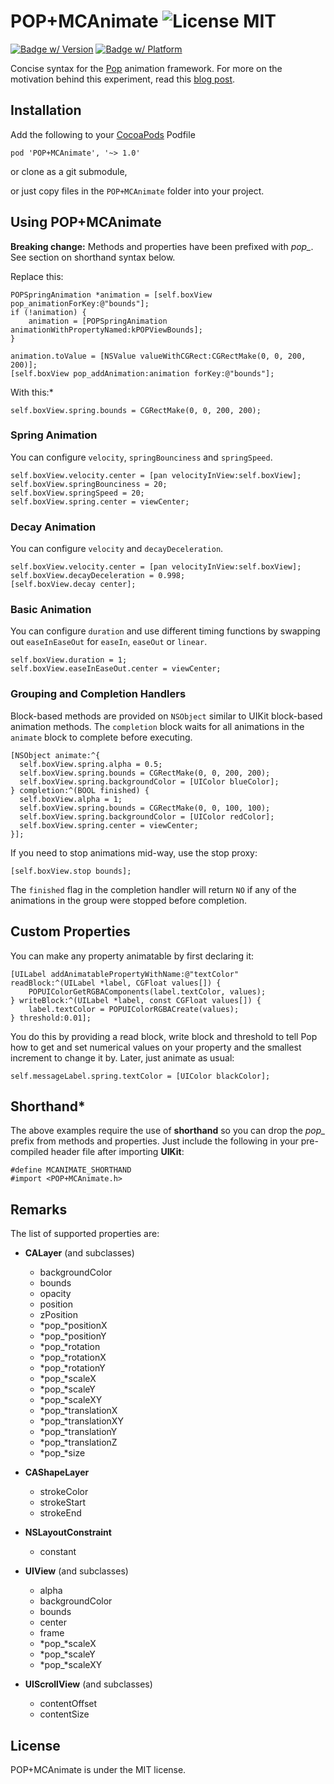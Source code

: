 POP+MCAnimate ![License MIT](https://go-shields.herokuapp.com/license-MIT-blue.png)
=============

[![Badge w/ Version](https://cocoapod-badges.herokuapp.com/v/POP+MCAnimate/badge.png)](https://github.com/matthewcheok/POP-MCAnimate)
[![Badge w/ Platform](https://cocoapod-badges.herokuapp.com/p/POP+MCAnimate/badge.svg)](https://github.com/matthewcheok/POP-MCAnimate)

Concise syntax for the [Pop](https://github.com/facebook/pop) animation framework. For more on the motivation behind this experiment, read this [blog post](http://blog.matthewcheok.com/making-your-animations-pop/).

## Installation

Add the following to your [CocoaPods](http://cocoapods.org/) Podfile

    pod 'POP+MCAnimate', '~> 1.0'

or clone as a git submodule,

or just copy files in the ```POP+MCAnimate``` folder into your project.

## Using POP+MCAnimate

**Breaking change:** Methods and properties have been prefixed with *pop_*. See section on shorthand syntax below.

Replace this:

    POPSpringAnimation *animation = [self.boxView pop_animationForKey:@"bounds"];
    if (!animation) {
        animation = [POPSpringAnimation animationWithPropertyNamed:kPOPViewBounds];
    }

    animation.toValue = [NSValue valueWithCGRect:CGRectMake(0, 0, 200, 200)];
    [self.boxView pop_addAnimation:animation forKey:@"bounds"];

With this:*

    self.boxView.spring.bounds = CGRectMake(0, 0, 200, 200);

### Spring Animation

You can configure `velocity`, `springBounciness` and `springSpeed`.

    self.boxView.velocity.center = [pan velocityInView:self.boxView];
    self.boxView.springBounciness = 20;
    self.boxView.springSpeed = 20;
    self.boxView.spring.center = viewCenter;

### Decay Animation

You can configure `velocity` and `decayDeceleration`.

    self.boxView.velocity.center = [pan velocityInView:self.boxView];
    self.boxView.decayDeceleration = 0.998;
    [self.boxView.decay center];

### Basic Animation

You can configure `duration` and use different timing functions by swapping out `easeInEaseOut` for  `easeIn`, `easeOut` or `linear`.

    self.boxView.duration = 1;
    self.boxView.easeInEaseOut.center = viewCenter;


### Grouping and Completion Handlers

Block-based methods are provided on `NSObject` similar to UIKit block-based animation methods. The `completion` block waits for all animations in the `animate` block to complete before executing.

    [NSObject animate:^{
      self.boxView.spring.alpha = 0.5;
      self.boxView.spring.bounds = CGRectMake(0, 0, 200, 200);
      self.boxView.spring.backgroundColor = [UIColor blueColor];
    } completion:^(BOOL finished) {
      self.boxView.alpha = 1;
      self.boxView.spring.bounds = CGRectMake(0, 0, 100, 100);
      self.boxView.spring.backgroundColor = [UIColor redColor];
      self.boxView.spring.center = viewCenter;
    }];

If you need to stop animations mid-way, use the stop proxy:

    [self.boxView.stop bounds];

The `finished` flag in the completion handler will return `NO` if any of the animations in the group were stopped before completion.

## Custom Properties

You can make any property animatable by first declaring it:

    [UILabel addAnimatablePropertyWithName:@"textColor" readBlock:^(UILabel *label, CGFloat values[]) {
        POPUIColorGetRGBAComponents(label.textColor, values);
    } writeBlock:^(UILabel *label, const CGFloat values[]) {
        label.textColor = POPUIColorRGBACreate(values);
    } threshold:0.01];

You do this by providing a read block, write block and threshold to tell Pop how to get and set numerical values on your property and the smallest increment to change it by. Later, just animate as usual:

    self.messageLabel.spring.textColor = [UIColor blackColor];

## Shorthand*

The above examples require the use of **shorthand** so you can drop the *pop_* prefix from methods and properties. Just include the following in your pre-compiled header file after importing **UIKit**:

    #define MCANIMATE_SHORTHAND
    #import <POP+MCAnimate.h>

## Remarks

The list of supported properties are:
- **CALayer** (and subclasses)
  - backgroundColor
  - bounds
  - opacity
  - position
  - zPosition
  - *pop_*positionX
  - *pop_*positionY
  - *pop_*rotation
  - *pop_*rotationX
  - *pop_*rotationY
  - *pop_*scaleX
  - *pop_*scaleY
  - *pop_*scaleXY
  - *pop_*translationX
  - *pop_*translationXY
  - *pop_*translationY
  - *pop_*translationZ
  - *pop_*size


- **CAShapeLayer**
  - strokeColor
  - strokeStart
  - strokeEnd


- **NSLayoutConstraint**
  - constant


- **UIView** (and subclasses)
  - alpha
  - backgroundColor
  - bounds
  - center
  - frame
  - *pop_*scaleX
  - *pop_*scaleY
  - *pop_*scaleXY


- **UIScrollView** (and subclasses)
  - contentOffset
  - contentSize


## License

POP+MCAnimate is under the MIT license.
